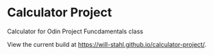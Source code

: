 # Calculator Project
Calculator for Odin Project Funcdamentals class

View the current build at https://will-stahl.github.io/calculator-project/.
